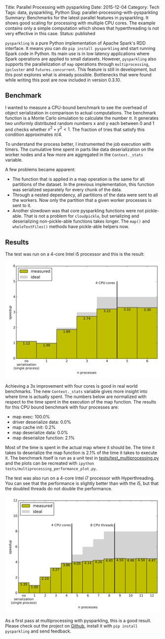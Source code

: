 Title: Parallel Processing with pysparkling
Date: 2015-12-04
Category: Tech
Tags: data, pysparkling, Python
Slug: parallel-processing-with-pysparkling
Summary: Benchmarks for the latest parallel features in pysparkling. It shows good scaling for processing with multiple CPU cores. The example contains only a simple computation which shows that hyperthreading is not very effective in this case.
Status: published


`pysparkling` is a pure Python implementation of Apache Spark's RDD interface.
It means you can do `pip install pysparkling` and start running Spark code in
Python. Its main use is in low latency applications where Spark operations
are applied to small datasets. However, `pysparkling` also supports the
parallelization of `map` operations through `multiprocessing`, `ipcluster` and
`futures.concurrent`. This feature is still in development, but this post
explores what is already possible. Bottlenecks that were found while
writing this post are now included in version 0.3.10.


## Benchmark

I wanted to measure a CPU-bound benchmark to see the overhead of object
serialization in comparison to actual computations. The benchmark function
is a Monte Carlo simulation to calculate the number $\pi$. It generates
two uniformly distributed random numbers x and y each between 0 and 1 and
checks whether $x^2 + y^2 < 1$. The fraction of tries that satisfy this
condition approximates $\pi$/4.

To understand the process better, I instrumented the job execution with timers.
The cumulative time spent in parts like data deserialization on the worker
nodes and a few more are aggregated in the `Context._stats` variable.

A few problems became apparent:

* The function that is applied in a map operation is the same for all
  partitions of the dataset. In the previous implementation, this function
  was serialized separately for every chunk of the data.
* Through a nested dependency, all partitions of the data were sent to all
  the workers. Now only the partition that a given worker processes is sent to it.
* Another slowdown was that core pysparkling functions were not pickle-able.
  That is not a problem for `cloudpickle`, but serializing and deserializing
  non-pickle-able functions takes longer. The `map()` and `wholeTextFiles()`
  methods have pickle-able helpers now.


## Results

The test was run on a 4-core Intel i5 processor and this is the result:

<img class="image-process-crisp" src="/images/pysparkling_4cores.png" alt="Speedup with parallel processing on a 4-core Intel i5." />

Achieving a 3x improvement with four cores is good in real world benchmarks.
The new `Context._stats` variable gives more insight into where time is
actually spent. The numbers below are normalized with respect to the time
spent in the execution of the map function. The results for this CPU bound
benchmark with four processes are:

* map exec: 100.0%
* driver deserialize data: 0.0%
* map cache init: 0.2%
* map deserialize data: 0.0%
* map deserialize function: 2.1%

Most of the time is spent in the actual map where it should be. The time it
takes to deserialize the map function is 2.1% of the time it takes to execute
it. The benchmark itself is run as a unit test in
[tests/test_multiprocessing.py](https://github.com/svenkreiss/pysparkling/blob/master/tests/test_multiprocessing.py#L136)
and the plots can be recreated with `ipython tests/multiprocessing_performance_plot.py`.

The test was also run on a 4-core Intel i7 processor with Hyperthreading. You
can see that the performance is slightly better than with the i5, but that the
doubled threads do not double the performance.

<img class="image-process-crisp" src="/images/pysparkling_4cores_hyperthreading.png" alt="Speedup with parallel processing on a 4-core Intel i7." />

As a first pass at multiprocessing with pysparkling, this is a good result.
Please check out the project on [Github](https://github.com/svenkreiss/pysparkling),
install it with `pip install pysparkling` and send feedback.
